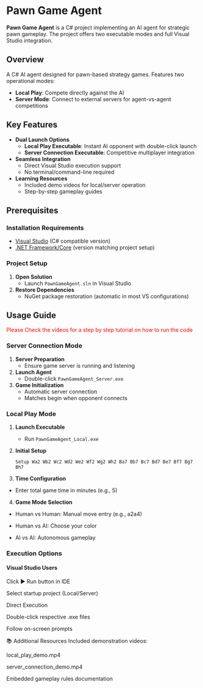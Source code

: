 # Pawn Game Agent

**Pawn Game Agent** is a C# project implementing an AI agent for strategic pawn gameplay. The project offers two executable modes and full Visual Studio integration.

## Overview

A C# AI agent designed for pawn-based strategy games. Features two operational modes:

- **Local Play**: Compete directly against the AI
- **Server Mode**: Connect to external servers for agent-vs-agent competitions

## Key Features

- **Dual Launch Options**
  - **Local Play Executable**: Instant AI opponent with double-click launch
  - **Server Connection Executable**: Competitive multiplayer integration
- **Seamless Integration**
  - Direct Visual Studio execution support
  - No terminal/command-line required
- **Learning Resources**
  - Included demo videos for local/server operation
  - Step-by-step gameplay guides

## Prerequisites

### Installation Requirements

- [Visual Studio](https://visualstudio.microsoft.com/) (C# compatible version)
- [.NET Framework/Core](https://dotnet.microsoft.com/download) (version matching project setup)

### Project Setup

1. **Open Solution**
   - Launch `PawnGameAgent.sln` in Visual Studio
2. **Restore Dependencies**
   - NuGet package restoration (automatic in most VS configurations)

## Usage Guide

<font color ='red'> Please Check the videos for a step by step tutorial on how to run the code </font>

### Server Connection Mode

1. **Server Preparation**
   - Ensure game server is running and listening
2. **Launch Agent**
   - Double-click `PawnGameAgent_Server.exe`
3. **Game Initialization**
   - Automatic server connection
   - Matches begin when opponent connects

### Local Play Mode

1. **Launch Executable**
   - Run `PawnGameAgent_Local.exe`
2. **Initial Setup**

   ```shell
   Setup Wa2 Wb2 Wc2 Wd2 We2 Wf2 Wg2 Wh2 Ba7 Bb7 Bc7 Bd7 Be7 Bf7 Bg7 Bh7
   ```

3. **Time Configuration**

- Enter total game time in minutes (e.g., 5)

4. **Game Mode Selection**

- Human vs Human: Manual move entry (e.g., a2a4)

- Human vs AI: Choose your color

- AI vs AI: Autonomous gameplay

### Execution Options

#### Visual Studio Users

Click ▶️ Run button in IDE

Select startup project (Local/Server)

Direct Execution

Double-click respective .exe files

Follow on-screen prompts

📚 Additional Resources
Included demonstration videos:

local_play_demo.mp4

server_connection_demo.mp4

Embedded gameplay rules documentation

